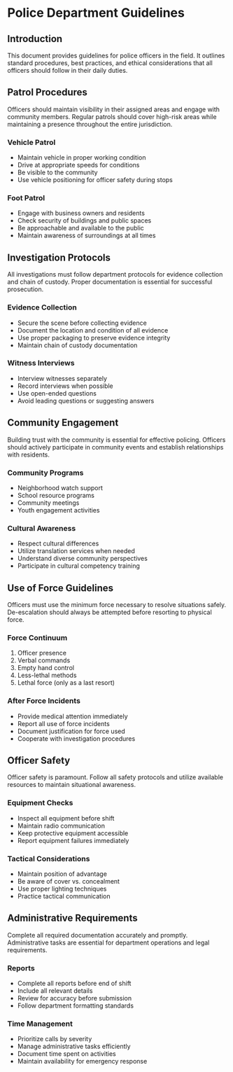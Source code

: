 # Police Department Guidelines

## Introduction
This document provides guidelines for police officers in the field. It outlines standard procedures, best practices, and ethical considerations that all officers should follow in their daily duties.

## Patrol Procedures
Officers should maintain visibility in their assigned areas and engage with community members. Regular patrols should cover high-risk areas while maintaining a presence throughout the entire jurisdiction.

### Vehicle Patrol
- Maintain vehicle in proper working condition
- Drive at appropriate speeds for conditions
- Be visible to the community
- Use vehicle positioning for officer safety during stops

### Foot Patrol
- Engage with business owners and residents
- Check security of buildings and public spaces
- Be approachable and available to the public
- Maintain awareness of surroundings at all times

## Investigation Protocols
All investigations must follow department protocols for evidence collection and chain of custody. Proper documentation is essential for successful prosecution.

### Evidence Collection
- Secure the scene before collecting evidence
- Document the location and condition of all evidence
- Use proper packaging to preserve evidence integrity
- Maintain chain of custody documentation

### Witness Interviews
- Interview witnesses separately
- Record interviews when possible
- Use open-ended questions
- Avoid leading questions or suggesting answers

## Community Engagement
Building trust with the community is essential for effective policing. Officers should actively participate in community events and establish relationships with residents.

### Community Programs
- Neighborhood watch support
- School resource programs
- Community meetings
- Youth engagement activities

### Cultural Awareness
- Respect cultural differences
- Utilize translation services when needed
- Understand diverse community perspectives
- Participate in cultural competency training

## Use of Force Guidelines
Officers must use the minimum force necessary to resolve situations safely. De-escalation should always be attempted before resorting to physical force.

### Force Continuum
1. Officer presence
2. Verbal commands
3. Empty hand control
4. Less-lethal methods
5. Lethal force (only as a last resort)

### After Force Incidents
- Provide medical attention immediately
- Report all use of force incidents
- Document justification for force used
- Cooperate with investigation procedures

## Officer Safety
Officer safety is paramount. Follow all safety protocols and utilize available resources to maintain situational awareness.

### Equipment Checks
- Inspect all equipment before shift
- Maintain radio communication
- Keep protective equipment accessible
- Report equipment failures immediately

### Tactical Considerations
- Maintain position of advantage
- Be aware of cover vs. concealment
- Use proper lighting techniques
- Practice tactical communication

## Administrative Requirements
Complete all required documentation accurately and promptly. Administrative tasks are essential for department operations and legal requirements.

### Reports
- Complete all reports before end of shift
- Include all relevant details
- Review for accuracy before submission
- Follow department formatting standards

### Time Management
- Prioritize calls by severity
- Manage administrative tasks efficiently
- Document time spent on activities
- Maintain availability for emergency response
